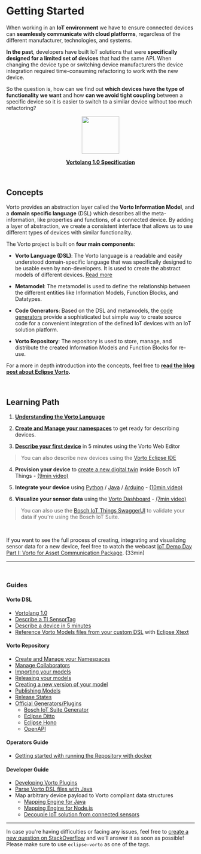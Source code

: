 # Getting Started
When working in an **IoT environment** we have to ensure connected devices can **seamlessly communicate with cloud platforms**, regardless of the different manufacturer, technologies, and systems.

**In the past**, developers have built IoT solutions that were **specifically designed for a limited set of devices** that had the same API. When changing the device type or switching device manufacturers the device integration required time-consuming refactoring to work with the new device.

So the question is, how can we find out **which devices have the type of functionality we want** and how **can we avoid tight coupling** between a specific device so it is easier to switch to a similar device without too much refactoring?

<p align="center">
	<img src="https://www.eclipse.org/vorto/images/vorto.png" width="100px" />
</p>

<p align="center">
<a href="vortolang-1.0.md"><b>Vortolang 1.0 Specification</b></a>
</p>

<br />

## Concepts
Vorto provides an abstraction layer called the **Vorto Information Model**, and a **domain specific language** (DSL) which describes all the meta-information, like properties and functions, of a connected device.
By adding a layer of abstraction, we create a consistent interface that allows us to use different types of devices with similar functionality.

The Vorto project is built on **four main components**:

- **Vorto Language (DSL)**:
The Vorto language is a readable and easily understood domain-specific language that was specifically designed to be usable even by non-developers. It is used to create the abstract models of different devices.  [Read more](vortolang-1.0.md)

- **Metamodel**:
The metamodel is used to define the relationship between the different entities like Information Models, Function Blocks, and Datatypes.

- **Code Generators**:
Based on the DSL and metamodels, the [code generators](../generators) provide a sophisticated but simple way to create source code for a convenient integration of the defined IoT devices with an IoT solution platform.

- **Vorto Repository**:
The repository is used to store, manage, and distribute the created Information Models and Function Blocks for re-use.

For a more in depth introduction into the concepts, feel free to **[read the blog post about Eclipse Vorto](https://blog.bosch-si.com/developer/eclipse-vorto-the-next-step-in-iot-device-integration/).**

<br />

## Learning Path


1. **[Understanding the Vorto Language](vortolang-1.0.md)**

2. **[Create and Manage your namespaces](tutorials/managing_namespaces.md)** to get ready for describing devices.

3. [**Describe your first device**](tutorials/describe_device-in-5min.md) in 5 minutes using the Vorto Web Editor

> You can also describe new devices using the [Vorto Eclipse IDE](tutorials/describe_device_with_eclipse_ide.md)

4. **Provision your device** to [create a new digital twin](tutorials/create_thing.md) inside Bosch IoT Things - [(9min video)](https://www.youtube.com/watch?v=N3IGlCGzJIc)

5. **Integrate your device** using [Python](tutorials/mqtt-python.md) / [Java](tutorials/connect_javadevice.md) / [Arduino](tutorials/connect_esp8266.md) - [(10min video)](https://www.youtube.com/watch?v=QGEXC83JkRc)

6. **Visualize your sensor data** using the [Vorto Dashboard](tutorials/create_webapp_dashboard.md) - [(7min video)](https://www.youtube.com/watch?v=B4HcJVA7NlU)
> You can also use the [Bosch IoT Things SwaggerUI](https://apidocs.bosch-iot-suite.com/?urls.primaryName=Bosch%20IoT%20Things%20-%20API%20v2#/Things) to validate your data if you're using the Bosch IoT Suite.

<br />

If you want to see the full process of creating, integrating and visualizing sensor data for a new device, feel free to watch the webcast [IoT Demo Day Part I: Vorto for Asset Communication Package](https://youtu.be/UA66fJpzNEM). (33min)

---

<br />

### Guides

#### Vorto DSL

- [Vortolang 1.0](vortolang-1.0.md)
- [Describe a TI SensorTag](tutorials/describe_tisensor.md)
- [Describe a device in 5 minutes](tutorials/describe_device-in-5min.md) 
- [Reference Vorto Models files from your custom DSL](https://github.com/eclipse/vorto-examples/blob/master/vorto-dsl-integration/Readme.md) with [Eclipse Xtext](https://www.eclipse.org/xtext)

#### Vorto Repository

- [Create and Manage your Namespaces](tutorials/managing_namespaces.md)
- [Manage Collaborators](tutorials/managing_collaborators.md)
- [Importing your models](../repository/docs/import_model.md)
- [Releasing your models](../repository/docs/model_states.md)
- [Creating a new version of your model](../repository/docs/model_versioning.md)
- [Publishing Models](tutorials/publishing_models.md)
- [Release States](../repository/docs/model_states.md)
- [Official Generators/Plugins](../generators)
  - [Bosch IoT Suite Generator](../generators/generator-boschiotsuite/Readme.md)
  - [Eclipse Ditto](../generators/generator-eclipseditto/Readme.md)
  - [Eclipse Hono](../generators/generator-eclipsehono/Readme.md)
  - [OpenAPI](../generators/generator-openapi/Readme.md)

#### Operators Guide

- [Getting started with running the Repository with docker](../docker/Readme.md)

#### Developer Guide

- [Developing Vorto Plugins](../plugin-sdk/Readme.md)
- [Parse Vorto DSL files with Java](../utilities/Readme.md)
- Map arbitrary device payload to Vorto compliant data structures
  * [Mapping Engine for Java](../mapping-engine/Readme.md)
  * [Mapping Engine for Node.js](../mapping-engine-nodejs/README.md)
  * [Decouple IoT solution from connected sensors](tutorials/create_mapping_pipeline.md)


---

In case you're having difficulties or facing any issues, feel free to [create a new question on StackOverflow](https://stackoverflow.com/questions/ask?tags=eclipse-vorto) and we'll answer it as soon as possible!   
Please make sure to use `eclipse-vorto` as one of the tags. 
